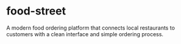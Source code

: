 # food-street
A modern food ordering platform that connects local restaurants to customers with a clean interface and simple ordering process.
